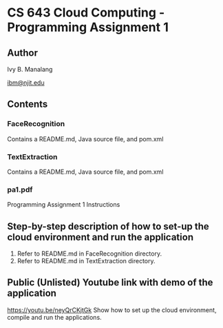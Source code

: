 # CS 643 Cloud Computing - Programming Assignment 1
## Author
Ivy B. Manalang

ibm@njit.edu

## Contents
### FaceRecognition
Contains a README.md, Java source file, and pom.xml

### TextExtraction
Contains a README.md, Java source file, and pom.xml

### pa1.pdf
Programming Assignment 1 Instructions

## Step-by-step description of how to set-up the cloud environment and run the application
1. Refer to README.md in FaceRecognition directory.
2. Refer to README.md in TextExtraction directory.

## Public (Unlisted) Youtube link with demo of the application
https://youtu.be/neyQrCKjtGk
Show how to set up the cloud environment, compile and run the applications.
